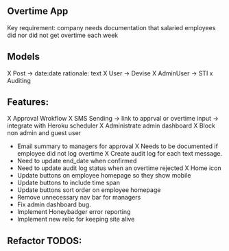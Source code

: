 ## Overtime App

Key requirement: company needs documentation that salaried employees did nor did not get overtime each week

## Models
X Post -> date:date rationale: text
X User -> Devise 
X AdminUser -> STI
x Auditing

## Features:
X Approval Wrokflow
X SMS Sending -> link to apprval or overtime input -> integrate with Heroku scheduler
X Administrate admin dashboard
X Block non admin and guest user
- Email summary to managers for approval
X Needs to be documented if employee did not log overtime
X Create audit log for each text message.
- Need to update end_date when confirmed
- Need to update audit log status when an overtime rejected
X Home icon
- Update buttons on employee homepage so they show mobile
- Update buttons to include time span
- Update buttons sort order on employee homepage
- Remove unnecessary nav bar for managers
- Fix admin dashboard bug.
- Implement Honeybadger error reporting
- Implement new relic for keeping site alive

## Refactor TODOS:


